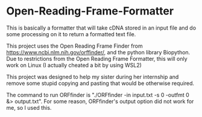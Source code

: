 # Open-Reading-Frame-Formatter

This is basically a formatter that will take cDNA stored in an input file and do some processing on it to return a formatted text file.

This project uses the Open Reading Frame Finder from https://www.ncbi.nlm.nih.gov/orffinder/, and the python library Biopython. 
Due to restrictions from the Open Reading Frame Formatter, this will only work on Linux (I actually cheated a bit by using WSL2)

This project was designed to help my sister during her internship and remove some stupid copying and pasting that would be otherwise required.

The command to run ORFfinder is "./ORFfinder -in input.txt -s 0 -outfmt 0 &> output.txt". For some reason, ORFfinder's output option did not work for me, so I used this.

